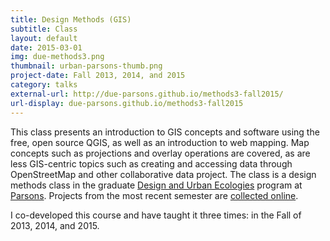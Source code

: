 ```yaml
---
title: Design Methods (GIS)
subtitle: Class
layout: default
date: 2015-03-01
img: due-methods3.png
thumbnail: urban-parsons-thumb.png
project-date: Fall 2013, 2014, and 2015
category: talks
external-url: http://due-parsons.github.io/methods3-fall2015/
url-display: due-parsons.github.io/methods3-fall2015
---
```


This class presents an introduction to GIS concepts and software using the free, open source QGIS, as well as an introduction to web mapping. Map concepts such as projections and overlay operations are covered, as are less GIS-centric topics such as creating and accessing data through OpenStreetMap and other collaborative data project. The class is a design methods class in the graduate [Design and Urban Ecologies](http://sds.parsons.edu/designurbanecologies/) program at [Parsons](http://urban.parsons.edu/). Projects from the most recent semester are [collected online](http://due-parsons.github.io/methods3-fall2015/).

I co-developed this course and have taught it three times: in the Fall of 2013, 2014, and 2015.
